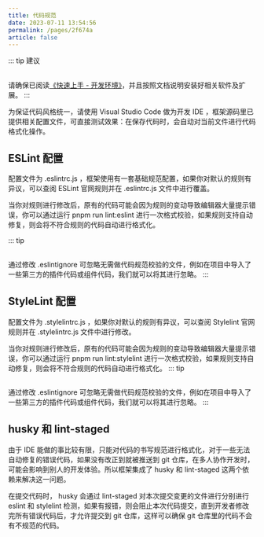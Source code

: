 ```yaml
---
title: 代码规范
date: 2023-07-11 13:54:56
permalink: /pages/2f674a
article: false
---
```


::: tip 建议
## 
请确保已阅读[《快速上手 - 开发环境》](/pages/793dcb/#开发环境)，并且按照文档说明安装好相关软件及扩展。
:::

为保证代码风格统一，请使用 Visual Studio Code 做为开发 IDE ，框架源码里已提供相关配置文件，可直接测试效果：在保存代码时，会自动对当前文件进行代码格式化操作。

## ESLint 配置

配置文件为 .eslintrc.js ，框架使用有一套基础规范配置，如果你对默认的规则有异议，可以查阅 ESLint 官网规则并在 .eslintrc.js 文件中进行覆盖。

当你对规则进行修改后，原有的代码可能会因为规则的变动导致编辑器大量提示错误，你可以通过运行 pnpm run lint:eslint 进行一次格式校验，如果规则支持自动修复，则会将不符合规则的代码自动进行格式化。

::: tip
## 
通过修改 .eslintignore 可忽略无需做代码规范校验的文件，例如在项目中导入了一些第三方的插件代码或组件代码，我们就可以将其进行忽略。
:::

## StyleLint 配置

配置文件为 .stylelintrc.js ，如果你对默认的规则有异议，可以查阅 Stylelint 官网规则并在 .stylelintrc.js 文件中进行修改。

当你对规则进行修改后，原有的代码可能会因为规则的变动导致编辑器大量提示错误，你可以通过运行 pnpm run lint:stylelint 进行一次格式校验，如果规则支持自动修复，则会将不符合规则的代码自动进行格式化。
::: tip
## 
通过修改 .eslintignore 可忽略无需做代码规范校验的文件，例如在项目中导入了一些第三方的插件代码或组件代码，我们就可以将其进行忽略。
:::

## husky 和 lint-staged

由于 IDE 能做的事比较有限，只能对代码的书写规范进行格式化，对于一些无法自动修复的错误代码，如果没有改正到就被推送到 git 仓库，在多人协作开发时，可能会影响到别人的开发体验。所以框架集成了 husky 和 lint-staged 这两个依赖来解决这一问题。

在提交代码时， husky 会通过 lint-staged 对本次提交变更的文件进行分别进行 eslint 和 stylelint 检测，如果有报错，则会阻止本次代码提交，直到开发者修改完所有错误代码后，才允许提交到 git 仓库，这样可以确保 git 仓库里的代码不会有不规范的代码。

